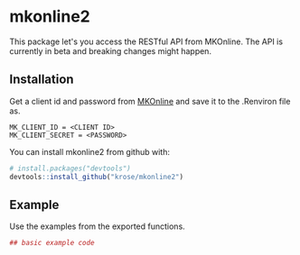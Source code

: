 
<!-- README.md is generated from README.Rmd. Please edit that file -->
mkonline2
=========

This package let's you access the RESTful API from MKOnline. The API is currently in beta and breaking changes might happen.

Installation
------------

Get a client id and password from [MKOnline](http://auth.mkonline.com/) and save it to the .Renviron file as.


    MK_CLIENT_ID = <CLIENT ID>
    MK_CLIENT_SECRET = <PASSWORD>

You can install mkonline2 from github with:

``` r
# install.packages("devtools")
devtools::install_github("krose/mkonline2")
```

Example
-------

Use the examples from the exported functions.

``` r
## basic example code
```
